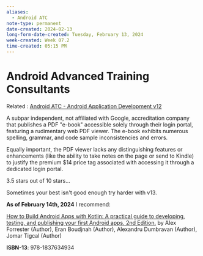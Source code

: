 ```yaml
---
aliases:
  - Android ATC
note-type: permanent
date-created: 2024-02-13
long-form-date-created: Tuesday, February 13, 2024
week-created: Week 07.2
time-created: 05:15 PM
---
```


# Android Advanced Training Consultants

Related : [Android ATC - Android Application Development v12](Android%20ATC%20-%20Android%20Application%20Development%20v12.md)

A subpar independent, not affiliated with Google, accreditation company that publishes
a PDF "e-book" accessible solely through their login portal, featuring a rudimentary web 
PDF viewer. The e-book exhibits numerous spelling, grammar, and code sample 
inconsistencies and errors.

Equally important, the PDF viewer lacks any distinguishing features or enhancements
(like the ability to take notes on the page or send to Kindle) to justify the premium $14
price tag associated with accessing it through a dedicated login portal.

3.5 stars out of 10 stars...

Sometimes your best isn't good enough try harder with v13.

**As of February 14th, 2024** I recommend:

[How to Build Android Apps with Kotlin: A practical guide to developing, testing, and  publishing your first Android apps, 2nd Edition.](https://www.amazon.com/How-Build-Android-Apps-Kotlin-ebook/dp/B0BVZX4JHS/ref=tmm_kin_swatch_0?_encoding=UTF8&qid=&sr=)
by Alex Forrester (Author), Eran Boudjnah (Author), Alexandru Dumbravan (Author),
Jomar Tigcal (Author)

**ISBN-13**:  978-1837634934
